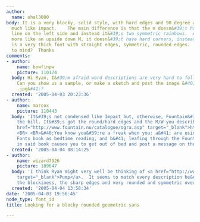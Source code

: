 ```yaml
---
author:
  name: ohal3000
body: It is a very blocky, solid style, with hard edges and 90 degree angles.  Very
  much like impact.    The main difference is that the m doesn&#39;t have a hard straight
  line on the left side and instead it&#39;s two symmetric rainbows.  And the W is
  more like an upside down M, it doesn&#39;t have hard corners, instead it&#39;s rounded.   Overall
  is a very thick font with straight edges, symmetric, rounded edges.  Any names come
  to mind?  Thanks
comments:
- author:
    name: bowfinpw
    picture: 110174
  body: Hi Ryan, I&#39;m afraid word descriptions are very hard to follow and visualize.
    Can you show us a sample, or make a sketch and post the image &#40;as a .gif or
    .jpg&#41;?
  created: '2005-04-03 20:23:36'
- author:
    name: marcox
    picture: 110443
  body: 'It&#39;s not condensed like Impact but, otherwise, Fountain&#39;s OGRA fits
    the bill. It&#39;s got the round/hard edges and the M/W you describe: <BR> <BR><a
    href="http://www.fountain.nu/catalogue/ogra.asp" target="_blank">http://www.fountain.nu/catalogue/ogra.asp</a>
    <BR> <BR>&#40;You know you&#39;re a freak when you: a&#41; are using the Indie
    Fonts book as bedtime reading, and b&#41; leafing through the Fountain samples
    in said book causes you to get out of bed and post a message on the Type ID board.&#41;'
  created: '2005-04-04 08:14:25'
- author:
    name: wizard7926
    picture: 109647
  body: 'I think Ryan might very well be thinking of <a href="http://www.myfonts.com/fonts/letraset/pump/regular/testdrive.html?s=AaBbCcDdEeFfGgMmWw&amp;p=48"
    target="_blank">Pump</a>.  It seems to match every description he&#39;s given:
    the blockiness, the sharp edges and very rounded and symmetric overall feel.'
  created: '2005-04-04 13:58:34'
date: '2005-04-03 19:56:45'
node_type: font_id
title: Looking for a blocky rounded geometric sans

---
```

